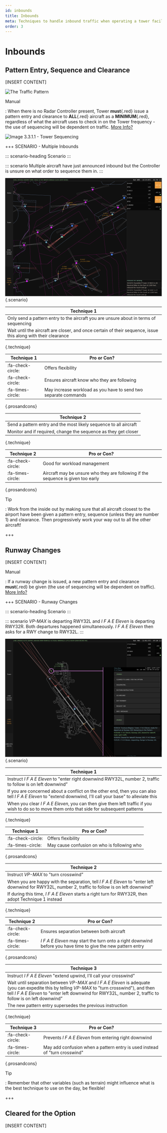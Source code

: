 ```yaml
---
id: inbounds
title: Inbounds
meta: Techniques to handle inbound traffic when operating a tower facility within Infinite Flight.
order: 3
---
```




# Inbounds



## Pattern Entry, Sequence and Clearance

[INSERT CONTENT]



![The Traffic Pattern](_images/manual/graphics/atc-traffic-pattern.png)



Manual

: When there is no Radar Controller present, Tower **must**{.red} issue a pattern entry and clearance to **ALL**{.red} aircraft as a **MINIMUM**{.red}, regardless of what the aircraft uses to check in on the Tower frequency - the use of sequencing will be dependent on traffic. [More Info?](/guide/atc-manual/3.-tower/3.3-inbounds#3.3.1)



![Image 3.3.1.1 - Tower Sequencing](_images/manual/graphics/atc-tower-sequencing.png)



+++ SCENARIO - Multiple Inbounds

::: scenario-heading
Scenario
:::

::: scenario
Multiple aircraft have just announced inbound but the Controller is unsure on what order to sequence them in.
::: 

![](_images/manual/screens/atcg-pw-inbound.png){.scenario}



| Technique 1                                                  |
| ------------------------------------------------------------ |
| Only send a pattern entry to the aircraft you are unsure about in terms of sequencing |
| Wait until the aircraft are closer, and once certain of their sequence, issue this along with their clearance |

{.technique}

| Technique 1       | Pro or Con?                                                  |
| ----------------- | ------------------------------------------------------------ |
| :fa-check-circle: | Offers flexibility                                           |
| :fa-check-circle: | Ensures aircraft know who they are following                 |
| :fa-times-circle: | May increase workload as you have to send two separate commands |

{.prosandcons}




| Technique 2                                                  |
| ------------------------------------------------------------ |
| Send a pattern entry and the most likely sequence to all aircraft |
| Monitor and if required, change the sequence as they get closer |

{.technique}

| Technique 2       | Pro or Con?                                                  |
| ----------------- | ------------------------------------------------------------ |
| :fa-check-circle: | Good for workload management                                 |
| :fa-times-circle: | Aircraft may be unsure who they are following if the sequence is given too early |

{.prosandcons}



Tip

: Work from the inside out by making sure that all aircraft closest to the airport have been given a pattern entry, sequence (unless they are number 1) and clearance. Then progressively work your way out to all the other aircraft!

+++



## Runway Changes

[INSERT CONTENT]



Manual

: If a runway change is issued, a new pattern entry and clearance **must**{.red} be given (the use of sequencing will be dependent on traffic). [More Info?](/guide/atc-manual/3.-tower/3.3-inbounds#3.3.3)



+++ SCENARIO - Runway Changes

::: scenario-heading
Scenario
:::

::: scenario
*VP-MAX* is departing RWY32L and *I F A E Eleven* is departing RWY32R. Both departures happened simultaneously. *I F A E Eleven* then asks for a RWY change to RWY32L.
::: 

![](_images/manual/screens/atcg-pw-runway-change.png){.scenario}

| Technique 1                                                  |
| ------------------------------------------------------------ |
| Instruct *I F A E Eleven* to "enter right downwind RWY32L, number 2, traffic to follow is on left downwind” |
| If you are concerned about a conflict on the other end, then you can also tell *I F A E Eleven* to "extend downwind, I'll call your base" to alleviate this |
| When you clear *I F A E Eleven*, you can then give them left traffic if you wish to do so to move them onto that side for subsequent patterns |

{.technique}

| Technique 1       | Pro or Con?                                 |
| ----------------- | ------------------------------------------- |
| :fa-check-circle: | Offers flexibility                          |
| :fa-times-circle: | May cause confusion on who is following who |

{.prosandcons}




| Technique 2                                                  |
| ------------------------------------------------------------ |
| Instruct *VP-MAX* to "turn crosswind”                        |
| When you are happy with the separation, tell *I F A E Eleven* to "enter left downwind for RWY32L, number 2, traffic to follow is on left downwind” |
| If during this time, *I F A E Eleven* starts a right turn for RWY32R, then adopt Technique 1 instead |

{.technique}

| Technique 2       | Pro or Con?                                                  |
| ----------------- | ------------------------------------------------------------ |
| :fa-check-circle: | Ensures separation between both aircraft                     |
| :fa-times-circle: | *I F A E Eleven* may start the turn onto a right downwind before you have time to give the new pattern entry |

{.prosandcons}




| Technique 3                                                  |
| ------------------------------------------------------------ |
| Instruct *I F A E Eleven* "extend upwind, I'll call your crosswind” |
| Wait until separation between *VP-MAX* and *I F A E Eleven* is adequate (you can expedite this by telling *VP-MAX* to "turn crosswind"), and then tell *I F A E Eleven* to "enter left downwind for RWY32L, number 2, traffic to follow is on left downwind” |
| The new pattern entry supersedes the previous instruction    |

{.technique}

| Technique 3       | Pro or Con?                                                  |
| ----------------- | ------------------------------------------------------------ |
| :fa-check-circle: | Prevents *I F A E Eleven* from entering right downwind       |
| :fa-times-circle: | May add confusion when a pattern entry is used instead of "turn crosswind" |

{.prosandcons}



Tip

: Remember that other variables (such as terrain) might influence what is the best technique to use on the day, be flexible! 

+++



## Cleared for the Option

[INSERT CONTENT]